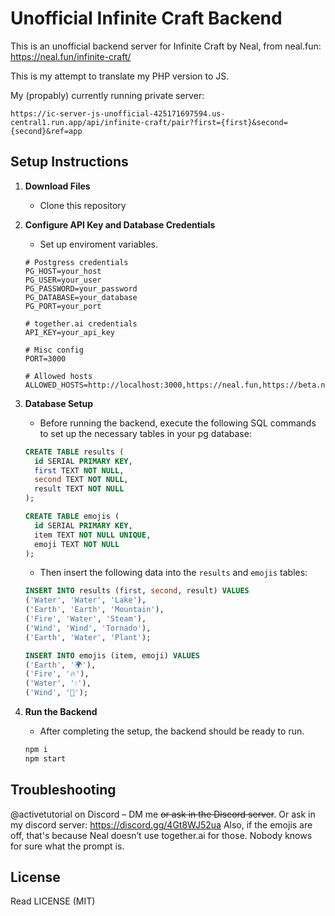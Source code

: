 # Unofficial Infinite Craft Backend

This is an unofficial backend server for Infinite Craft by Neal,
from neal.fun: https://neal.fun/infinite-craft/

This is my attempt to translate my PHP version to JS.

My (propably) currently running private server:

```
https://ic-server-js-unofficial-425171697594.us-central1.run.app/api/infinite-craft/pair?first={first}&second={second}&ref=app
```

## Setup Instructions

1. **Download Files**
   - Clone this repository

2. **Configure API Key and Database Credentials**
   - Set up enviroment variables.

   ```env
   # Postgress credentials
   PG_HOST=your_host
   PG_USER=your_user
   PG_PASSWORD=your_password
   PG_DATABASE=your_database
   PG_PORT=your_port

   # together.ai credentials
   API_KEY=your_api_key

   # Misc config
   PORT=3000

   # Allowed hosts
   ALLOWED_HOSTS=http://localhost:3000,https://neal.fun,https://beta.neal.fun
   ```

3. **Database Setup**
   - Before running the backend, execute the following SQL commands to set up the necessary tables in your pg database:

   ```sql
   CREATE TABLE results (
     id SERIAL PRIMARY KEY,
     first TEXT NOT NULL,
     second TEXT NOT NULL,
     result TEXT NOT NULL
   );
   
   CREATE TABLE emojis (
     id SERIAL PRIMARY KEY,
     item TEXT NOT NULL UNIQUE,
     emoji TEXT NOT NULL
   );
   ```

   - Then insert the following data into the `results` and `emojis` tables:

   ```sql
   INSERT INTO results (first, second, result) VALUES
   ('Water', 'Water', 'Lake'),
   ('Earth', 'Earth', 'Mountain'),
   ('Fire', 'Water', 'Steam'),
   ('Wind', 'Wind', 'Tornado'),
   ('Earth', 'Water', 'Plant');

   INSERT INTO emojis (item, emoji) VALUES
   ('Earth', '🌍'),
   ('Fire', '🔥'),
   ('Water', '💧'),
   ('Wind', '💨');
   ```

4. **Run the Backend**
   - After completing the setup, the backend should be ready to run.
   ```bash
   npm i
   npm start
   ```

## Troubleshooting

@activetutorial on Discord – DM me ~~or ask in the Discord server~~.
Or ask in my discord server: https://discord.gg/4Gt8WJ52ua
Also, if the emojis are off, that's because Neal doesn’t use together.ai for those. Nobody knows for sure what the prompt is.

## License

Read LICENSE (MIT)

